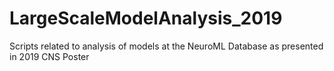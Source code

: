# LargeScaleModelAnalysis_2019
Scripts related to analysis of models at the NeuroML Database as presented in 2019 CNS Poster 
